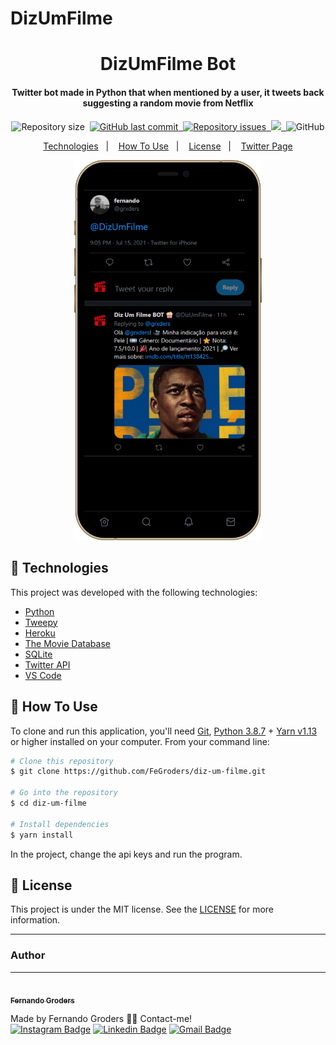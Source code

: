 # DizUmFilme

<h1 align="center">
    DizUmFilme Bot
</h1>

<h4 align="center">
  Twitter bot made in Python that when mentioned by a user, it tweets back suggesting a random movie from Netflix
</h4>
<p align="center">
  <img alt="Repository size" src="https://img.shields.io/github/repo-size/fegroders/diz-um-filme">&nbsp;
  <a href="https://github.com/fegroders/diz-um-filme/commits/master">
    <img alt="GitHub last commit" src="https://img.shields.io/github/last-commit/fegroders/diz-um-filme">&nbsp;
  </a>

  <a href="https://github.com/fegroders/diz-um-filme/issues">
    <img alt="Repository issues" src="https://img.shields.io/github/issues/fegroders/diz-um-filme">&nbsp;
  </a>

  <a href="#">
  <img src="http://heroku-shields.herokuapp.com/diz-um-filme-bot" />&nbsp;        
  </a>

  <img alt="GitHub" src="https://img.shields.io/github/license/fegroders/diz-um-filme">
</p>

<p align="center">
  <a href="https://github.com/FeGroders/diz-um-filme#-technologies">Technologies</a>&nbsp;&nbsp;&nbsp;|&nbsp;&nbsp;&nbsp;
  <a href="https://github.com/FeGroders/diz-um-filme#-how-to-use">How To Use</a>&nbsp;&nbsp;&nbsp;|&nbsp;&nbsp;&nbsp;
  <a href="https://github.com/FeGroders/diz-um-filme#-license">License</a>&nbsp;&nbsp;&nbsp;|&nbsp;&nbsp;&nbsp;
  <a href="https://twitter.com/DizUmFilme">Twitter Page</a>
</p>


<p align="center">
  <img alt="Demo Tweet" src=./assets/print1.png width="300">
</p>

## 🚀 Technologies

This project was developed with the following technologies:

-  [Python][py]
-  [Tweepy](https://www.tweepy.org)
-  [Heroku](dashboard.heroku.com/)
-  [The Movie Database](https://www.themoviedb.org/?language=pt-BR)
-  [SQLite](https://www.sqlite.org/index.html)
-  [Twitter API](https://developer.twitter.com/en/products/twitter-api)
-  [VS Code][vc]

## 📘 How To Use

To clone and run this application, you'll need [Git](https://git-scm.com), [Python 3.8.7][nodejs] + [Yarn v1.13][yarn] or higher installed on your computer. From your command line:

```bash
# Clone this repository
$ git clone https://github.com/FeGroders/diz-um-filme.git

# Go into the repository
$ cd diz-um-filme

# Install dependencies
$ yarn install
```
In the project, change the api keys and run the program.

## 📄 License
This project is under the MIT license. See the [LICENSE](https://github.com/fegroders/diz-um-filme/blob/master/LICENSE) for more information.



---
### Author
---

<a href="https://github.com/FeGroders">
 <img style="border-radius: 50%" src="https://avatars3.githubusercontent.com/u/62064189?s=460&u=61b426b901b8fe02e12019b1fdb67bf0072d4f00&v=4" width="100px;" alt=""/>
 <br />
 <sub><b>Fernando Groders</b></sub></a>
 
Made by Fernando Groders 👋🏽 Contact-me! <br/>
[![Instagram Badge](https://img.shields.io/badge/-Instagram-%23E4405F?style=flat-square&labelColor=%23E4405F&logo=instagram&logoColor=white&link=https://twitter.com/tgmarinho)](https://instagram.com/fegroders) 
[![Linkedin Badge](https://img.shields.io/badge/-LinkedIn-blue?style=flat-square&logo=Linkedin&logoColor=white&link=https://www.linkedin.com/in/tgmarinho/)](https://www.linkedin.com/in/fernandogroders/) 
[![Gmail Badge](https://img.shields.io/badge/-Gmail-c14438?style=flat-square&logo=Gmail&logoColor=white&link=mailto:tgmarinho@gmail.com)](mailto:fernandogroder@gmail.com)

[nodejs]: https://nodejs.org/
[yarn]: https://yarnpkg.com/
[vc]: https://code.visualstudio.com/
[py]: https://www.python.org
